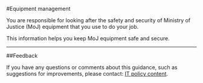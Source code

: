 #Equipment management

You are responsible for looking after the safety and security of Ministry of Justice (MoJ) equipment that you use to do your job.

This information helps you keep MoJ equipment safe and secure.

---

##Feedback

If you have any questions or comments about this guidance, such as suggestions for improvements, please contact: [IT policy content](mailto:itpolicycontent@digital.justice.gov.uk).

